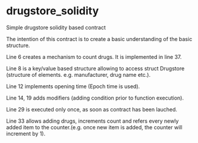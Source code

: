 # drugstore_solidity
Simple drugstore solidity based contract

The intention of this contract is to create a basic understanding of the basic structure.

Line 6 creates a mechanism to count drugs. It is implemented in line 37.

Line 8 is a key/value based structure allowing to access struct Drugstore (structure of elements. e.g. manufacturer, drug name etc.).

Line 12 implements opening time (Epoch time is used).

Line  14, 19 adds modifiers (adding condition prior to function execution).

Line  29 is executed only once, as soon as contract has been lauched.

Line 33 allows adding drugs, increments count and refers every newly added item to the counter.(e.g. once new item is added, the counter will increment by 1).



